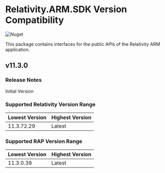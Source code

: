 # Relativity.ARM.SDK Version Compatibility

![Nuget](https://img.shields.io/nuget/v/Relativity.ARM.SDK)

This package contains interfaces for the public APIs of the Relativity ARM application.

## v11.3.0

### Release Notes

Initial Version

### Supported Relativity Version Range

Lowest Version | Highest Version
--- | ---
11.3.72.29 | Latest

### Supported RAP Version Range

Lowest Version | Highest Version
--- | ---
11.3.0.39 | Latest